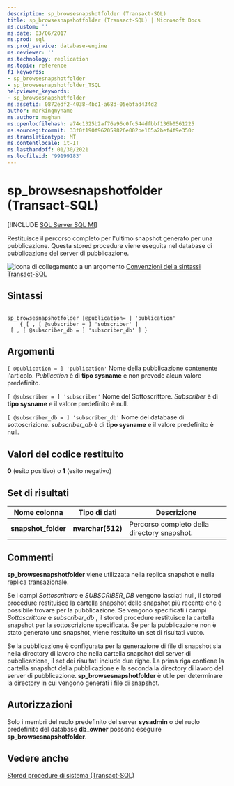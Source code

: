 ```yaml
---
description: sp_browsesnapshotfolder (Transact-SQL)
title: sp_browsesnapshotfolder (Transact-SQL) | Microsoft Docs
ms.custom: ''
ms.date: 03/06/2017
ms.prod: sql
ms.prod_service: database-engine
ms.reviewer: ''
ms.technology: replication
ms.topic: reference
f1_keywords:
- sp_browsesnapshotfolder
- sp_browsesnapshotfolder_TSQL
helpviewer_keywords:
- sp_browsesnapshotfolder
ms.assetid: 0872edf2-4038-4bc1-a68d-05ebfad434d2
author: markingmyname
ms.author: maghan
ms.openlocfilehash: a74c1325b2af76a96c0fc544dfbbf136b0561225
ms.sourcegitcommit: 33f0f190f962059826e002be165a2bef4f9e350c
ms.translationtype: MT
ms.contentlocale: it-IT
ms.lasthandoff: 01/30/2021
ms.locfileid: "99199183"
---
```

# <a name="sp_browsesnapshotfolder-transact-sql"></a>sp_browsesnapshotfolder (Transact-SQL)
[!INCLUDE [SQL Server SQL MI](../../includes/applies-to-version/sql-asdbmi.md)]

  Restituisce il percorso completo per l'ultimo snapshot generato per una pubblicazione. Questa stored procedure viene eseguita nel database di pubblicazione del server di pubblicazione.  
  
 ![Icona di collegamento a un argomento](../../database-engine/configure-windows/media/topic-link.gif "Icona di collegamento a un argomento") [Convenzioni della sintassi Transact-SQL](../../t-sql/language-elements/transact-sql-syntax-conventions-transact-sql.md)  
  
## <a name="syntax"></a>Sintassi  
  
```  
  
sp_browsesnapshotfolder [@publication= ] 'publication'  
    { [ , [ @subscriber = ] 'subscriber' ]  
 [ , [ @subscriber_db = ] 'subscriber_db' ] }  
```  
  
## <a name="arguments"></a>Argomenti  
`[ @publication = ] 'publication'` Nome della pubblicazione contenente l'articolo. *Publication* è di **tipo sysname** e non prevede alcun valore predefinito.  
  
`[ @subscriber = ] 'subscriber'` Nome del Sottoscrittore. *Subscriber* è di **tipo sysname** e il valore predefinito è null.  
  
`[ @subscriber_db = ] 'subscriber_db'` Nome del database di sottoscrizione. *subscriber_db* è di **tipo sysname** e il valore predefinito è null.  
  
## <a name="return-code-values"></a>Valori del codice restituito  
 **0** (esito positivo) o **1** (esito negativo)  
  
## <a name="result-sets"></a>Set di risultati  
  
|Nome colonna|Tipo di dati|Descrizione|  
|-----------------|---------------|-----------------|  
|**snapshot_folder**|**nvarchar(512)**|Percorso completo della directory snapshot.|  
  
## <a name="remarks"></a>Commenti  
 **sp_browsesnapshotfolder** viene utilizzata nella replica snapshot e nella replica transazionale.  
  
 Se i campi *Sottoscrittore* e *SUBSCRIBER_DB* vengono lasciati null, il stored procedure restituisce la cartella snapshot dello snapshot più recente che è possibile trovare per la pubblicazione. Se vengono specificati i campi *Sottoscrittore* e *subscriber_db* , il stored procedure restituisce la cartella snapshot per la sottoscrizione specificata. Se per la pubblicazione non è stato generato uno snapshot, viene restituito un set di risultati vuoto.  
  
 Se la pubblicazione è configurata per la generazione di file di snapshot sia nella directory di lavoro che nella cartella snapshot del server di pubblicazione, il set dei risultati include due righe. La prima riga contiene la cartella snapshot della pubblicazione e la seconda la directory di lavoro del server di pubblicazione. **sp_browsesnapshotfolder** è utile per determinare la directory in cui vengono generati i file di snapshot.  
  
## <a name="permissions"></a>Autorizzazioni  
 Solo i membri del ruolo predefinito del server **sysadmin** o del ruolo predefinito del database **db_owner** possono eseguire **sp_browsesnapshotfolder**.  
  
## <a name="see-also"></a>Vedere anche  
 [Stored procedure di sistema &#40;Transact-SQL&#41;](../../relational-databases/system-stored-procedures/system-stored-procedures-transact-sql.md)  
  
  
